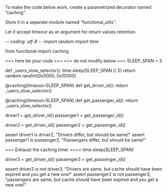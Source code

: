 To make the code below work, create a parametrized decorator named “caching”.

Store it in a separate module named “functional_utils”.

Let it accept timeout as an argument for return values retention.


 -*- coding: utf-8 -*-
import random
import time

 

from functional import caching

=== here be your code ===
 === do not modify below ===
SLEEP_SPAN = 3


def _users_slow_selector():
    time.sleep(SLEEP_SPAN // 2)
    return random.randint(0x5000, 0x10000)


@caching(timeout=SLEEP_SPAN)
def get_driver_id():
    return _users_slow_selector()


@caching(timeout=SLEEP_SPAN)
def get_passenger_id():
    return _users_slow_selector()


driver1 = get_driver_id()
passenger1 = get_passenger_id()

driver2 = get_driver_id()
passenger2 = get_passenger_id()

assert driver1 is driver2, "Drivers differ, but should be same!"
assert passenger1 is passenger2, "Passengers differ, but should be same!"

=== Exhaust the caching timer ====
time.sleep(SLEEP_SPAN)

driver3 = get_driver_id()
passenger3 = get_passenger_id()

assert driver2 is not driver3, "Drivers are same, but cache should have been expired and you get a new one!"
assert passenger2 is not passenger3, "passengers are same, but cache should have been expired and you get a new one!"

 

